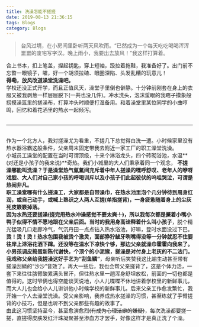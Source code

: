 ```yaml
---
title: 洗澡怎能不搓搓
date: 2019-08-13 21:36:15
tags: Blogs
category: Blogs
---
```

> 台风过境，在小房间里卧听两天风吹雨。“已然成为一个每天吃吃喝喝浑浑噩噩的废宅写字汉。晚上雨小，我要出去放风！”我这样打算着。

合上书本，扣上笔盖，捏起钥匙，穿上短袖，趿拉着拖鞋，我准备好了。出门前不忘瞥一眼镜子，嚯，好一个胡须拉碴、眼圈深陷、头发乱糟的玩意儿！<br>
**得嘞，放风改道澡堂洗澡吧。**<br>
学校还没正式开学，而且正值风天，澡堂子里倒也僻静。十分钟前刚套在身上的衣服又被我剥葱一样层层脱下(一共也没几件)。冲水洗头，泡沫蜇眼的我瞎子摸象般捞摸澡篮里的搓澡布，打算冲头时顺便打湿备用。和着澡堂里某位同学的小曲哼鸣，回忆和着花洒里的热水一起倾泻。<br><br>
- - - 
<br>作为一个北方人，我对搓澡尤为看重，不搓几下总觉得白洗一遭。小时候家里没有热水器浴霸这般条件，父亲周末固定带我去附近一家工厂的职工澡堂洗澡。<br>
小城员工澡堂的配置在当时可谓顶级，十来个淋浴龙头，四个砖砌浴池，水温**(对还是小孩子的我来说)**奇热。我们小城里的大人们秉承着同一个观念， **不搓澡哪能叫洗澡？**于是澡堂热气氤氲间充斥着中年人搓澡的嘿呼舒叹、老年人的咿呀戏腔、大人们对自己家小孩的呼喝训斥以及小孩子们此起彼伏的呜哇哭泣，可谓是热闹非凡。<br>
职工澡堂哪有什么搓澡工，大家都是自带澡巾，在热水池里泡个几分钟待到周身红润，或自己动手，或喊上熟识之人两人互搓(单指搓背)，一身疲惫随着身上的尘灰死皮簌簌掉落。<br>
因为水热还要搓澡~~(搓完用热水冲澡感觉不要太爽！)~~，所以我每次都是撅着小嘴小鸭子似得不情不愿地跟在父亲后面。当时的我用身高诠释着什么叫**小孩子**，脱个精光猛吸几口走廊冷气，气沉丹田一点点钻入热水浴池，好嘛，登时水面没过下巴。**烫！烫！烫！**热水包围我被烫个激灵，面部狰狞龇牙咧嘴得没等一分钟就忍不住要往岸上淋浴花洒下蹿。还没等在温水下凉快个够，那边父亲就澡巾霍霍向我来了。小男孩调皮捣蛋新陈代谢快，个顶个的小泥猴，搓澡是对付身上老灰的不二法门。我戏称父亲给我搓澡这好手艺为**“刮鱼鳞”**，母亲听后笑赞我这比喻生动甚至带有搓澡刮鳞的“沙沙”音效了。再大一些后，我也会帮父亲搓背了，这是个体力活，一套下来往往胳臂酸累满头冒汗，但往热水里一趟浑身舒坦放松，前面的一切也都是值得的。这时爷俩也得空能谈天说地，小人儿喋喋不休地讲着学校里的新鲜事儿，而大人儿也会给小人儿讲讲他小时候学校的新鲜事儿。后来父亲工作愈发繁忙，我开始一个人去澡堂洗澡。受父亲影响，我养成热水搓澡的习惯，甚至练就了手臂搓背的小技巧，但是也听不到父亲那些有趣的故事了。<br>
由此这习惯坚持至今，甚至愈演愈烈~~(有成为心理洁癖的嫌疑)~~，每次洗澡都要搓一搓，直搓得皮肤发红汗珠凝聚甚至渗血方才罢手，好像这样才是真正洗了个澡。

